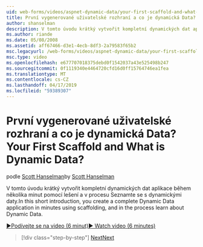 ```yaml
---
uid: web-forms/videos/aspnet-dynamic-data/your-first-scaffold-and-what-is-dynamic-data
title: První vygenerované uživatelské rozhraní a co je dynamická Data? | Dokumenty Microsoft
author: shanselman
description: V tomto úvodu krátký vytvořit kompletní dynamických dat aplikace během několika minut pomocí lešení a v procesu Seznamte se s dynamickými daty.
ms.author: riande
ms.date: 05/08/2008
ms.assetid: aff67466-d3e1-4ecb-8df3-2a79583f65b2
msc.legacyurl: /web-forms/videos/aspnet-dynamic-data/your-first-scaffold-and-what-is-dynamic-data
msc.type: video
ms.openlocfilehash: e677707018375debd0f1542037a43e525498b247
ms.sourcegitcommit: 0f1119340e4464720cfd16d0ff15764746ea1fea
ms.translationtype: MT
ms.contentlocale: cs-CZ
ms.lasthandoff: 04/17/2019
ms.locfileid: "59389307"
---
```

# <a name="your-first-scaffold-and-what-is-dynamic-data"></a><span data-ttu-id="2ef06-104">První vygenerované uživatelské rozhraní a co je dynamická Data?</span><span class="sxs-lookup"><span data-stu-id="2ef06-104">Your First Scaffold and What is Dynamic Data?</span></span>

<span data-ttu-id="2ef06-105">podle [Scott Hanselman](https://github.com/shanselman)</span><span class="sxs-lookup"><span data-stu-id="2ef06-105">by [Scott Hanselman](https://github.com/shanselman)</span></span>

<span data-ttu-id="2ef06-106">V tomto úvodu krátký vytvořit kompletní dynamických dat aplikace během několika minut pomocí lešení a v procesu Seznamte se s dynamickými daty.</span><span class="sxs-lookup"><span data-stu-id="2ef06-106">In this short introduction, you create a complete Dynamic Data application in minutes using scaffolding, and in the process learn about Dynamic Data.</span></span>

[<span data-ttu-id="2ef06-107">&#9654;Podívejte se na video (6 minut)</span><span class="sxs-lookup"><span data-stu-id="2ef06-107">&#9654; Watch video (6 minutes)</span></span>](https://channel9.msdn.com/Blogs/ASP-NET-Site-Videos/your-first-scaffold-and-what-is-dynamic-data)

> [!div class="step-by-step"]
> [<span data-ttu-id="2ef06-108">Next</span><span class="sxs-lookup"><span data-stu-id="2ef06-108">Next</span></span>](how-do-i-enable-inline-gridview-editing.md)
